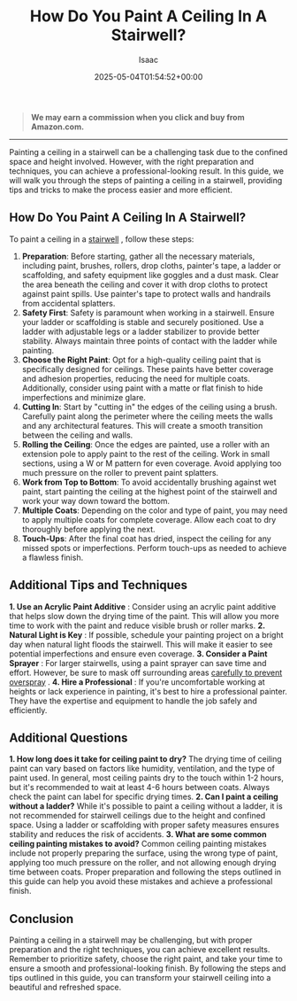 ﻿---
author: Isaac
layout: post
title: How Do You Paint A Ceiling In A Stairwell?
date: '2025-05-04T01:54:52+00:00'
categories:
- DIY Paintings
tags: []
slug: /how-do-you-paint-a-ceiling-in-a-stairwell/
lastmod: 2025-05-07T12:21:27+03:00
---
> **We may earn a commission when you click and buy from Amazon.com.**
>

---
Painting a ceiling in a stairwell can be a challenging task due to the confined space and height involved. However, with the right preparation and techniques, you can achieve a professional-looking result.
In this guide, we will walk you through the steps of painting a ceiling in a stairwell, providing tips and tricks to make the process easier and more efficient.
## How Do You Paint A Ceiling In A Stairwell?
To paint a ceiling in a
[stairwell](https://pestpolicy.com/how-to-paint-a-stairwell/)
, follow these steps:

1. **Preparation**: Before starting, gather all the necessary materials, including paint, brushes, rollers, drop cloths, painter's tape, a ladder or scaffolding, and safety equipment like goggles and a dust mask. Clear the area beneath the ceiling and cover it with drop cloths to protect against paint spills. Use painter's tape to protect walls and handrails from accidental splatters.
2. **Safety First**: Safety is paramount when working in a stairwell. Ensure your ladder or scaffolding is stable and securely positioned. Use a ladder with adjustable legs or a ladder stabilizer to provide better stability. Always maintain three points of contact with the ladder while painting.
3. **Choose the Right Paint**: Opt for a high-quality ceiling paint that is specifically designed for ceilings. These paints have better coverage and adhesion properties, reducing the need for multiple coats. Additionally, consider using paint with a matte or flat finish to hide imperfections and minimize glare.
4. **Cutting In**: Start by "cutting in" the edges of the ceiling using a brush. Carefully paint along the perimeter where the ceiling meets the walls and any architectural features. This will create a smooth transition between the ceiling and walls.
5. **Rolling the Ceiling**: Once the edges are painted, use a roller with an extension pole to apply paint to the rest of the ceiling. Work in small sections, using a W or M pattern for even coverage. Avoid applying too much pressure on the roller to prevent paint splatters.
6. **Work from Top to Bottom**: To avoid accidentally brushing against wet paint, start painting the ceiling at the highest point of the stairwell and work your way down toward the bottom.
7. **Multiple Coats**: Depending on the color and type of paint, you may need to apply multiple coats for complete coverage. Allow each coat to dry thoroughly before applying the next.
8. **Touch-Ups**: After the final coat has dried, inspect the ceiling for any missed spots or imperfections. Perform touch-ups as needed to achieve a flawless finish.
## **Additional Tips and Techniques**
**1. Use an Acrylic Paint Additive**
: Consider using an acrylic paint additive that helps slow down the drying time of the paint. This will allow you more time to work with the paint and reduce visible brush or roller marks.
**2. Natural Light is Key**
: If possible, schedule your painting project on a bright day when natural light floods the stairwell. This will make it easier to see potential imperfections and ensure even coverage.
**3. Consider a Paint Sprayer**
: For larger stairwells, using a paint sprayer can save time and effort. However, be sure to mask off surrounding areas
[carefully to prevent overspray](https://pestpolicy.com/how-to-decorate-a-stairwell/)
.
**4. Hire a Professional**
: If you're uncomfortable working at heights or lack experience in painting, it's best to hire a professional painter. They have the expertise and equipment to handle the job safely and efficiently.
## **Additional Questions**
**1. How long does it take for ceiling paint to dry?**
The drying time of ceiling paint can vary based on factors like humidity, ventilation, and the type of paint used.
In general, most ceiling paints dry to the touch within 1-2 hours, but it's recommended to wait at least 4-6 hours between coats. Always check the paint can label for specific drying times.
**2. Can I paint a ceiling without a ladder?**
While it's possible to paint a ceiling without a ladder, it is not recommended for stairwell ceilings due to the height and confined space.
Using a ladder or scaffolding with proper safety measures ensures stability and reduces the risk of accidents.
**3. What are some common ceiling painting mistakes to avoid?**
Common ceiling painting mistakes include not properly preparing the surface, using the wrong type of paint, applying too much pressure on the roller, and not allowing enough drying time between coats.
Proper preparation and following the steps outlined in this guide can help you avoid these mistakes and achieve a professional finish.
## Conclusion
Painting a ceiling in a stairwell may be challenging, but with proper preparation and the right techniques, you can achieve excellent results.
Remember to prioritize safety, choose the right paint, and take your time to ensure a smooth and professional-looking finish. By following the steps and tips outlined in this guide, you can transform your stairwell ceiling into a beautiful and refreshed space.
